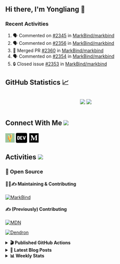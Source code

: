 ## Hi there, I'm Yongliang 👋

### Recent Activities

<!--START_SECTION:activity-->
1. 🗣 Commented on [#2345](https://github.com/MarkBind/markbind/pull/2345#issuecomment-1693123518) in [MarkBind/markbind](https://github.com/MarkBind/markbind)
2. 🗣 Commented on [#2356](https://github.com/MarkBind/markbind/pull/2356#issuecomment-1692591077) in [MarkBind/markbind](https://github.com/MarkBind/markbind)
3. 🎉 Merged PR [#2360](https://github.com/MarkBind/markbind/pull/2360) in [MarkBind/markbind](https://github.com/MarkBind/markbind)
4. 🗣 Commented on [#2354](https://github.com/MarkBind/markbind/pull/2354#issuecomment-1691732129) in [MarkBind/markbind](https://github.com/MarkBind/markbind)
5. 🔒 Closed issue [#2353](https://github.com/MarkBind/markbind/issues/2353) in [MarkBind/markbind](https://github.com/MarkBind/markbind)
<!--END_SECTION:activity-->

## GitHub Statistics :chart_with_upwards_trend:
<div align="center">
<div style="display: flex; align-items: center; justify-content: center;">

[![](https://github-readme-stats-tlylt.vercel.app/api?username=tlylt&show_icons=true&theme=tokyonight&hide_border=true&locale=en)](https://github.com/tlylt)
[![](https://github-readme-streak-stats.herokuapp.com/?user=tlylt&theme=tokyonight&hide_border=true)](https://github.com/tlylt)
</div>
</div>

## Connect With Me <img src="https://media.giphy.com/media/2wh5K5yE3ulp3xgYcG/giphy-downsized.gif" width="30">

<a href="https://www.yongliangliu.com/" target="_blank"><img align="center" src="static/site-icon.png" alt="yongliangliu.com" height="29" width="29" /></a>
<a href="https://dev.to/tlylt" target="_blank"><img align="center" src="static/dev-badge.svg" alt="dev.to/tlylt" height="35" width="35" /></a>
<a href="https://tlylt.medium.com" target="_blank"><img align="center" src="static/medium.png" alt="tlylt.medium.com" height="35" width="35" /></a>

## Activities <img src="https://media.giphy.com/media/WUlplcMpOCEmTGBtBW/giphy.gif" width="30">

### 🔭 Open Source

#### 👷‍♂️✍️ Maintaining & Contributing
[![MarkBind](https://github-readme-stats-tlylt.vercel.app/api/pin/?username=markbind&repo=markbind)](https://github.com/MarkBind/markbind)

#### ✍️ (Previously) Contributing
[![MDN](https://github-readme-stats-tlylt.vercel.app/api/pin/?username=mdn&repo=content)](https://github.com/mdn/content/issues?q=is%3Aopen+involves%3A%40me+sort%3Aupdated-desc)

[![Dendron](https://github-readme-stats-tlylt.vercel.app/api/pin/?username=dendronhq&repo=dendron)](https://github.com/dendronhq/dendron/issues?q=is%3Aopen+involves%3A%40me+sort%3Aupdated-desc)

<details>
<summary> <b>🎬 Published GitHub Actions </b> </summary>

[![install-graphviz](https://github-readme-stats-tlylt.vercel.app/api/pin/?username=tlylt&repo=install-graphviz)](https://github.com/tlylt/install-graphviz)

[![reposense-action](https://github-readme-stats-tlylt.vercel.app/api/pin/?username=tlylt&repo=reposense-action)](https://github.com/tlylt/reposense-action)

[![markbin-action](https://github-readme-stats-tlylt.vercel.app/api/pin/?username=markbind&repo=markbind-action)](https://github.com/MarkBind/markbind-action)

</details>

<details>
<summary> <b>📕 Latest Blog Posts</b> </summary>

<!-- BLOG-POST-LIST:START -->
- [Deploy a ChatGPT API Server in no time](https://www.yongliangliu.com/blog/chatgpt-nextjs-server/)
- [Creating a regex-based Markdown parser in TypeScript](https://www.yongliangliu.com/blog/rmark/)
- [Create VSCode Snippets for Markdown Blog Workflows](https://www.yongliangliu.com/blog/vscode-snippets/)
- [Brag Doc 2023](https://www.yongliangliu.com/blog/brag-doc-2023/)
- [My Journey into Open Source](https://www.yongliangliu.com/blog/my-journey-into-open-source/)
<!-- BLOG-POST-LIST:END -->

</details>

<details>
<summary> <b>📊 Weekly Stats</b> </summary>

<!--START_SECTION:waka-->
![Code Time](http://img.shields.io/badge/Code%20Time-1%2C113%20hrs%202%20mins-blue)

**🐱 My GitHub Data** 

> 📦 652.8 kB Used in GitHub's Storage 
 > 
> 🏆 1,409 Contributions in the Year 2023
 > 
> 🚫 Not Opted to Hire
 > 
> 📜 174 Public Repositories 
 > 
> 🔑 40 Private Repositories 
 > 
**I'm an Early 🐤** 

```text
🌞 Morning                3906 commits        ███████░░░░░░░░░░░░░░░░░░   29.41 % 
🌆 Daytime                3561 commits        ███████░░░░░░░░░░░░░░░░░░   26.82 % 
🌃 Evening                4923 commits        █████████░░░░░░░░░░░░░░░░   37.07 % 
🌙 Night                  889 commits         ██░░░░░░░░░░░░░░░░░░░░░░░   06.69 % 
```
📅 **I'm Most Productive on Wednesday** 

```text
Monday                   1737 commits        ███░░░░░░░░░░░░░░░░░░░░░░   13.08 % 
Tuesday                  1932 commits        ████░░░░░░░░░░░░░░░░░░░░░   14.55 % 
Wednesday                2146 commits        ████░░░░░░░░░░░░░░░░░░░░░   16.16 % 
Thursday                 1673 commits        ███░░░░░░░░░░░░░░░░░░░░░░   12.60 % 
Friday                   1716 commits        ███░░░░░░░░░░░░░░░░░░░░░░   12.92 % 
Saturday                 2019 commits        ████░░░░░░░░░░░░░░░░░░░░░   15.20 % 
Sunday                   2056 commits        ████░░░░░░░░░░░░░░░░░░░░░   15.48 % 
```


📊 **This Week I Spent My Time On** 

```text
🕑︎ Time Zone: Asia/Singapore

💬 Programming Languages: 
TypeScript               4 hrs               █████████████░░░░░░░░░░░░   51.61 % 
Markdown                 2 hrs 56 mins       █████████░░░░░░░░░░░░░░░░   37.96 % 
JSON                     17 mins             █░░░░░░░░░░░░░░░░░░░░░░░░   03.70 % 
CSS                      12 mins             █░░░░░░░░░░░░░░░░░░░░░░░░   02.61 % 
JavaScript               11 mins             █░░░░░░░░░░░░░░░░░░░░░░░░   02.37 % 
```


 Last Updated on 23/08/2023 00:43:36 UTC
<!--END_SECTION:waka-->

</details>
